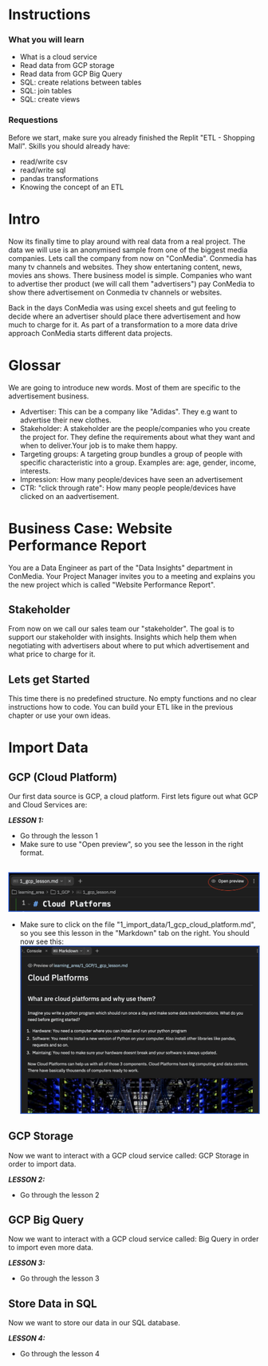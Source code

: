 # Instructions  

### What you will learn
- What is a cloud service
- Read data from GCP storage
- Read data from GCP Big Query
- SQL: create relations between tables
- SQL: join tables
- SQL: create views




### Requestions
Before we start, make sure you already finished the Replit "ETL - Shopping Mall".
Skills you should already have:
- read/write csv
- read/write sql
- pandas transformations
- Knowing the concept of an ETL

# Intro
Now its finally time to play around with real data from a real project. The data we will use is an anonymised sample from one of the biggest media companies. Lets call the company from now on "ConMedia".
Conmedia has many tv channels and websites. They show entertaning content, news, movies ans shows. There business model is simple. Companies who want to advertise ther product (we will call them "advertisers") pay ConMedia to show there advertisement on Conmedia tv channels or websites.

Back in the days ConMedia was using excel sheets and gut feeling to decide where an advertiser should place there advertisement and how much to charge for it. 
As part of a transformation to a more data drive approach ConMedia starts different data projects.

# Glossar
We are going to introduce new words. Most of them are specific to the advertisement business.
- Advertiser: This can be a company like "Adidas". They e.g want to advertise their new clothes.
- Stakeholder: A stakeholder are the people/companies who you create the project for. They define the requirements about what they want and when to deliver.Your job is to make them happy.
- Targeting groups: A targeting group bundles a group of people with specific characteristic into a group. Examples are: age, gender, income, interests.
- Impression: How many people/devices have seen an advertisement
- CTR: "click through rate": How many people people/devices have clicked on an aadvertisement.

# Business Case: Website Performance Report
You are a Data Engineer as part of the "Data Insights" department in ConMedia. Your Project Manager invites you to a meeting and explains you the new project which is called "Website Performance Report".

## Stakeholder
From now on we call our sales team our "stakeholder". The goal is to support our stakeholder with insights. Insights which help them when negotiating with advertisers about where to put which advertisement and what price to charge for it.


## Lets get Started
This time there is no predefined structure. No empty functions and no clear instructions how to code. You can build your ETL like in the previous chapter or use your own ideas.


# Import Data

## GCP (Cloud Platform)
Our first data source is GCP, a cloud platform. First lets figure out what GCP and Cloud Services are:

_**LESSON 1:**_
- Go through the lesson 1
- Make sure to use "Open preview", so you see the lesson in the right format.
  
<br />![image](assets/open_preview2.png)
<br />
- Make sure to click on the file "1_import_data/1_gcp_cloud_platform.md", so you see this lesson in the "Markdown" tab on the right. You should now see this:
![image](assets/gcp_lesson_mardown.png)


## GCP Storage

Now we want to interact with a GCP cloud service called: GCP Storage in order to import data.

_**LESSON 2:**_
- Go through the lesson 2


## GCP Big Query

Now we want to interact with a GCP cloud service called: Big Query in order to import even more data.


_**LESSON 3:**_
- Go through the lesson 3



## Store Data in SQL

Now we want to store our data in our SQL database.

_**LESSON 4:**_
- Go through the lesson 4








  